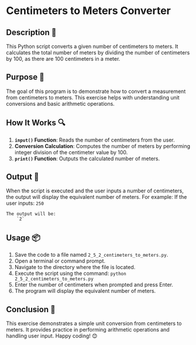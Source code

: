 # Centimeters to Meters Converter

## Description 📝
This Python script converts a given number of centimeters to meters.
It calculates the total number of meters by dividing the number of centimeters by 100, as there are 100 centimeters in a meter.

## Purpose 🎯
The goal of this program is to demonstrate how to convert a measurement from centimeters to meters.
This exercise helps with understanding unit conversions and basic arithmetic operations.

## How It Works 🔍
1. **`input()` Function**: Reads the number of centimeters from the user.
2. **Conversion Calculation**: Computes the number of meters by performing integer division of the centimeter value by 100.
3. **`print()` Function**: Outputs the calculated number of meters.

## Output 📜
When the script is executed and the user inputs a number of centimeters, the output will display the equivalent number of meters.
For example:
    If the user inputs:
        `250`

    The output will be:
        `2`

## Usage 📦
1. Save the code to a file named `2_5_2_centimeters_to_meters.py`.
2. Open a terminal or command prompt.
3. Navigate to the directory where the file is located.
4. Execute the script using the command:
   `python 2_5_2_centimeters_to_meters.py`
5. Enter the number of centimeters when prompted and press Enter.
6. The program will display the equivalent number of meters.

## Conclusion 🚀
This exercise demonstrates a simple unit conversion from centimeters to meters.
It provides practice in performing arithmetic operations and handling user input.
Happy coding! 😊